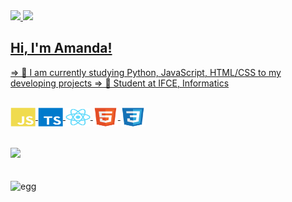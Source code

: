  <div>
  <a href="https://github.com/amandavical">
  <img height="180em" src="https://github-readme-stats.vercel.app/api?username=amandavical&show_icons=true&theme=dracula&include_all_commits=true&count_private=true"/>
  <img height="180em" src="https://github-readme-stats.vercel.app/api/top-langs/?username=amandavical&layout=compact&langs_count=7&theme=dracula"/>
</div>

 ## Hi, I'm Amanda!
<p>
⇒ 🌱 I am currently studying Python, JavaScript, HTML/CSS to my developing projects
⇒ 🌼 Student at IFCE, Informatics
</p>

<div style="display: inline_block"><br>
  <img align="center" alt="Rafa-Js" height="30" width="40" src="https://raw.githubusercontent.com/devicons/devicon/master/icons/javascript/javascript-plain.svg">
  <img align="center" alt="Rafa-Ts" height="30" width="40" src="https://raw.githubusercontent.com/devicons/devicon/master/icons/typescript/typescript-plain.svg">
  <img align="center" alt="Rafa-React" height="30" width="40" src="https://raw.githubusercontent.com/devicons/devicon/master/icons/react/react-original.svg">
  <img align="center" alt="Rafa-HTML" height="30" width="40" src="https://raw.githubusercontent.com/devicons/devicon/master/icons/html5/html5-original.svg">
  <img align="center" alt="Rafa-CSS" height="30" width="40" src="https://raw.githubusercontent.com/devicons/devicon/master/icons/css3/css3-original.svg">
</div>
 
  </br>
   </br>
 
<div> 
  <a href = "mailto:amandaestudos25@gmail.com"><img src="https://img.shields.io/badge/-Gmail-%23333?style=for-the-badge&logo=gmail&logoColor=white" target="_blank"></a>
</div>
 
 </br>
  </br>

<div>
  <img alt="egg" src="https://64.media.tumblr.com/4a8bba29fe9fc5648a4209fca9e236bb/8b37e15fc58d825b-b4/s540x810/d564ddc48dd336f7dfa0f525fa271915c7877e37.gif">
 </div>
